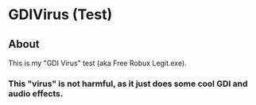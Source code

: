 # GDIVirus (Test)

## About
This is my "GDI Virus" test (aka Free Robux Legit.exe).

### This "virus" is **not** harmful, as it just does some cool GDI and audio effects.
